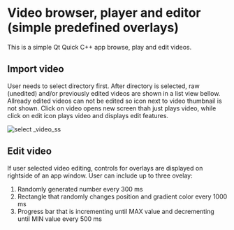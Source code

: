 # Video browser, player and editor (simple predefined overlays)

This is a simple Qt Quick C++ app browse, play and edit videos.

## Import video

User needs to select directory first. After directory is selected, raw (unedited) and/or previously edited videos are shown in a list view bellow. Allready edited videos can not be edited so icon next to video thumbnail is not shown. Click on video opens new screen thah just plays video, while click on edit icon plays video and displays edit features.

![select _video_ss](https://user-images.githubusercontent.com/37535693/97810793-ba2a8700-1c76-11eb-985e-06f987e6bdc5.png)

## Edit video

If user selected video editing, controls for overlays are displayed on rightside of an app window. User can include up to three ovelay:
1. Randomly generated number every 300 ms
2. Rectangle that randomly changes position and gradient color every 1000 ms
3. Progress bar that is incrementing until MAX value and decrementing until MIN value every 500 ms



